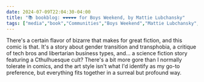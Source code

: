 ```yaml
---
date: 2024-07-09T22:04:30-04:00
title: "📚 bookblog: ❤️❤️❤️❤️❤️ for Boys Weekend, by Mattie Lubchansky"
tags: ["media","book","Communities","Boys Weekend","Mattie Lubchansky","comics","LGBTQ","Cthulhu","transphobia"]
---
```


There's a certain flavor of bizarre that makes for great fiction, and this comic is that. It's a story about gender transition and transphobia, a critique of tech bros and libertarian business types, and... a science fiction story featuring a Cthulhuesque cult? There's a bit more gore than I normally tolerate in comics, and the art style isn't what I'd identify as my go-to preference, but everything fits together in a surreal but profound way.